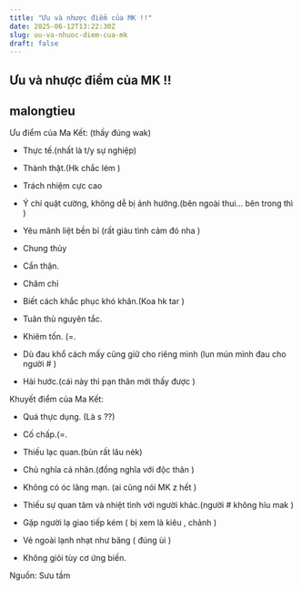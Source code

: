 ```yaml
---
title: "Ưu và nhược điểm của MK !!"
date: 2025-06-12T13:22:30Z
slug: uu-va-nhuoc-diem-cua-mk
draft: false
---
```


## Ưu và nhược điểm của MK !!

## malongtieu

Ưu điểm của Ma Kết: (thấy đúng wak)
 
- Thực tế.(nhất là t/y sự nghiệp)
 
- Thành thật.(Hk chắc lém )
 
- Trách nhiệm cực cao 
 
 - Ý chí quật cường, không dễ bị ảnh hưởng.(bên ngoài thui... bên trong thì ) 
 
- Yêu mãnh liệt bền bỉ  (rất giàu tình cảm đó nha )
 
- Chung thủy 
 
- Cẩn thận.
 
- Chăm chỉ
 
- Biết cách khắc phục khó khăn.(Koa hk tar ) 
 
- Tuân thủ nguyên tắc.
 
- Khiêm tốn. (=.
 
- Dù đau khổ cách mấy cũng giữ cho riêng mình (lun mún mình đau cho người # )
 
- Hài hước.(cái này thì pạn thân mới thấy được )
 
Khuyết điểm của Ma Kết:
 
- Quá thực dụng. (Là s ??) 
 
- Cố chấp.(=.
 
- Thiếu lạc quan.(bùn rất lâu nèk) 
 
- Chủ nghĩa cá nhân.(đồng nghĩa với độc thân ) 
 
- Không có óc lãng mạn. (ai cũng nói MK z hết ) 
 
- Thiếu sự quan tâm và nhiệt tình với người khác.(người # không hỉu mak ) 
 
- Gặp người lạ giao tiếp kém ( bị xem là kiêu , chảnh ) 
 
- Vẻ ngoài lạnh nhạt như băng ( đúng ùi ) 
 
- Không giỏi tùy cơ ứng biến.
 
Nguồn: Sưu tầm